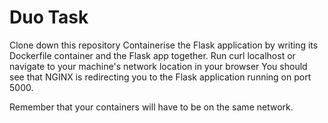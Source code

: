 # Duo Task
Clone down this repository
Containerise the Flask application by writing its Dockerfile container and the Flask app together.
Run curl localhost or navigate to your machine's network location in your browser
You should see that NGINX is redirecting you to the Flask application running on port 5000.

Remember that your containers will have to be on the same network.